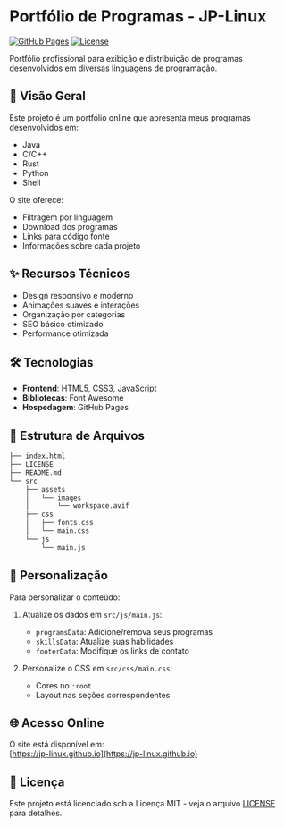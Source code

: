 # Portfólio de Programas - JP-Linux

[![GitHub Pages](https://img.shields.io/badge/GitHub%20Pages-Live-brightgreen)](https://jp-linux.github.io)
[![License](https://img.shields.io/badge/License-MIT-blue.svg)](LICENSE)

Portfólio profissional para exibição e distribuição de programas desenvolvidos em diversas linguagens de programação.

## 🚀 Visão Geral

Este projeto é um portfólio online que apresenta meus programas desenvolvidos em:
- Java
- C/C++
- Rust
- Python
- Shell

O site oferece:
- Filtragem por linguagem
- Download dos programas
- Links para código fonte
- Informações sobre cada projeto

## ✨ Recursos Técnicos

- Design responsivo e moderno
- Animações suaves e interações
- Organização por categorias
- SEO básico otimizado
- Performance otimizada

## 🛠 Tecnologias

- **Frontend**: HTML5, CSS3, JavaScript
- **Bibliotecas**: Font Awesome
- **Hospedagem**: GitHub Pages

## 📂 Estrutura de Arquivos

```bash
├── index.html
├── LICENSE
├── README.md
└── src
    ├── assets
    │   └── images
    │       └── workspace.avif
    ├── css
    │   ├── fonts.css
    │   └── main.css
    └── js
        └── main.js
```

## 🎨 Personalização

Para personalizar o conteúdo:

1. Atualize os dados em `src/js/main.js`:
   - `programsData`: Adicione/remova seus programas
   - `skillsData`: Atualize suas habilidades
   - `footerData`: Modifique os links de contato

2. Personalize o CSS em `src/css/main.css`:
   - Cores no `:root`
   - Layout nas seções correspondentes

## 🌐 Acesso Online

O site está disponível em:  
[https://jp-linux.github.io](https://jp-linux.github.io)

## 📝 Licença

Este projeto está licenciado sob a Licença MIT - veja o arquivo [LICENSE](LICENSE) para detalhes.
